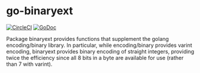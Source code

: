 # go-binaryext

[![CircleCI](https://circleci.com/gh/weathersource/go-binaryext.svg?style=shield)](https://circleci.com/gh/weathersource/go-binaryext)
[![GoDoc](https://img.shields.io/badge/godoc-ref-blue.svg)](https://godoc.org/github.com/weathersource/go-binaryext)

Package binaryext provides functions that supplement the golang encoding/binary library. In particular, while
encoding/binary provides varint encoding, binaryext provides binary encoding of straight integers, providing
twice the efficiency since all 8 bits in a byte are available for use (rather than 7 with varint).
